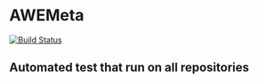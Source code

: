 # AWEMeta

[![Build Status](https://github.com/OpenSourceAWE/AWEMeta.jl/actions/workflows/CI.yml/badge.svg?branch=main)](https://github.com/OpenSourceAWE/AWEMeta.jl/actions/workflows/CI.yml?query=branch%3Amain)

## Automated test that run on all repositories
